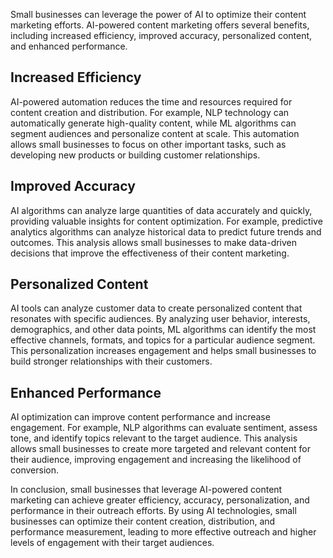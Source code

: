 

Small businesses can leverage the power of AI to optimize their content marketing efforts. AI-powered content marketing offers several benefits, including increased efficiency, improved accuracy, personalized content, and enhanced performance.

Increased Efficiency
--------------------

AI-powered automation reduces the time and resources required for content creation and distribution. For example, NLP technology can automatically generate high-quality content, while ML algorithms can segment audiences and personalize content at scale. This automation allows small businesses to focus on other important tasks, such as developing new products or building customer relationships.

Improved Accuracy
-----------------

AI algorithms can analyze large quantities of data accurately and quickly, providing valuable insights for content optimization. For example, predictive analytics algorithms can analyze historical data to predict future trends and outcomes. This analysis allows small businesses to make data-driven decisions that improve the effectiveness of their content marketing.

Personalized Content
--------------------

AI tools can analyze customer data to create personalized content that resonates with specific audiences. By analyzing user behavior, interests, demographics, and other data points, ML algorithms can identify the most effective channels, formats, and topics for a particular audience segment. This personalization increases engagement and helps small businesses to build stronger relationships with their customers.

Enhanced Performance
--------------------

AI optimization can improve content performance and increase engagement. For example, NLP algorithms can evaluate sentiment, assess tone, and identify topics relevant to the target audience. This analysis allows small businesses to create more targeted and relevant content for their audience, improving engagement and increasing the likelihood of conversion.

In conclusion, small businesses that leverage AI-powered content marketing can achieve greater efficiency, accuracy, personalization, and performance in their outreach efforts. By using AI technologies, small businesses can optimize their content creation, distribution, and performance measurement, leading to more effective outreach and higher levels of engagement with their target audiences.
